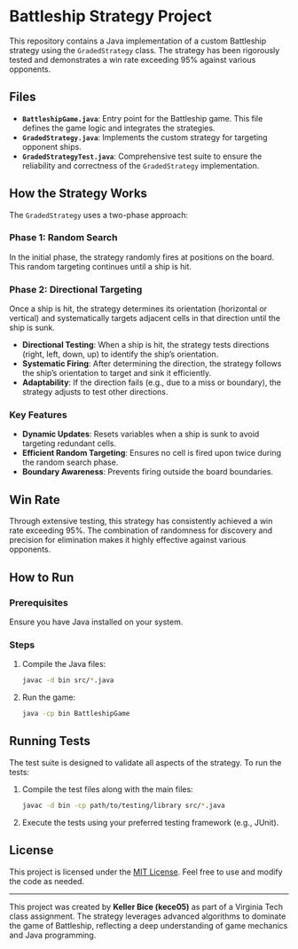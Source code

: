 # Battleship Strategy Project

This repository contains a Java implementation of a custom Battleship strategy using the `GradedStrategy` class. The strategy has been rigorously tested and demonstrates a win rate exceeding 95% against various opponents.

## Files

- **`BattleshipGame.java`**: Entry point for the Battleship game. This file defines the game logic and integrates the strategies.
- **`GradedStrategy.java`**: Implements the custom strategy for targeting opponent ships.
- **`GradedStrategyTest.java`**: Comprehensive test suite to ensure the reliability and correctness of the `GradedStrategy` implementation.

## How the Strategy Works

The `GradedStrategy` uses a two-phase approach:

### Phase 1: Random Search
In the initial phase, the strategy randomly fires at positions on the board. This random targeting continues until a ship is hit.

### Phase 2: Directional Targeting
Once a ship is hit, the strategy determines its orientation (horizontal or vertical) and systematically targets adjacent cells in that direction until the ship is sunk.

- **Directional Testing**: When a ship is hit, the strategy tests directions (right, left, down, up) to identify the ship’s orientation.
- **Systematic Firing**: After determining the direction, the strategy follows the ship’s orientation to target and sink it efficiently.
- **Adaptability**: If the direction fails (e.g., due to a miss or boundary), the strategy adjusts to test other directions.

### Key Features
- **Dynamic Updates**: Resets variables when a ship is sunk to avoid targeting redundant cells.
- **Efficient Random Targeting**: Ensures no cell is fired upon twice during the random search phase.
- **Boundary Awareness**: Prevents firing outside the board boundaries.

## Win Rate
Through extensive testing, this strategy has consistently achieved a win rate exceeding 95%. The combination of randomness for discovery and precision for elimination makes it highly effective against various opponents.

## How to Run

### Prerequisites
Ensure you have Java installed on your system.

### Steps
1. Compile the Java files:
   ```bash
   javac -d bin src/*.java
   ```
2. Run the game:
   ```bash
   java -cp bin BattleshipGame
   ```

## Running Tests
The test suite is designed to validate all aspects of the strategy. To run the tests:

1. Compile the test files along with the main files:
   ```bash
   javac -d bin -cp path/to/testing/library src/*.java
   ```
2. Execute the tests using your preferred testing framework (e.g., JUnit).

## License
This project is licensed under the [MIT License](LICENSE). Feel free to use and modify the code as needed.

---

This project was created by **Keller Bice (kece05)** as part of a Virginia Tech class assignment. The strategy leverages advanced algorithms to dominate the game of Battleship, reflecting a deep understanding of game mechanics and Java programming.


